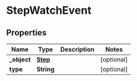 

# StepWatchEvent

## Properties

Name | Type | Description | Notes
------------ | ------------- | ------------- | -------------
**_object** | [**Step**](Step.md) |  |  [optional]
**type** | **String** |  |  [optional]



